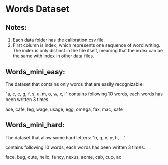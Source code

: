 # Words Dataset

## Notes:

1. Each data folder has the calibration.csv file.
2. First column is index, which represents one sequence of word writing. The index is only distinct in the file itself, meaning that the index can be the same with index in other data files.

## Words_mini_easy:

The dataset that contains only words that are easily recognizable: 

"a, c, e, g, f, s, u, m, o, w, x, l" contains following 10 words, each words has been written 3 times.

ace, cafe, leg, wage, usage, egg, omega, fax, mac, safe

## Words_mini_hard:

The dataset that allow some hard letters: "b, q, n, y, h, ..."

contains following 10 words, each words has been written 3 times.

face, bug, cute, hello, fancy, nexus, acme, cab, cup, ax


